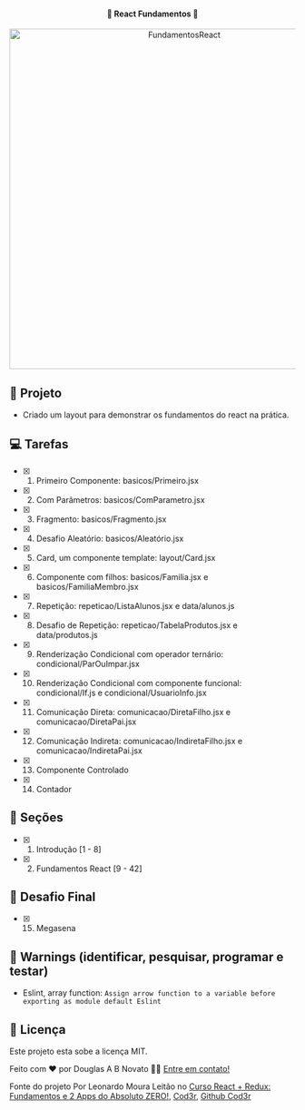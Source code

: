<h4 align="center"> 
	🚧 React Fundamentos 🚀
</h4>  

<p align="center" style="display: flex; align-items: flex-start; justify-content: center;"> 
  <img alt="FundamentosReact" title="#FundamentosReact" src="./.github/tela.jpg" width="600px"> 
</p> 

## 🎨 Projeto

- Criado um layout para demonstrar os fundamentos do react na prática. 

## 💻 Tarefas 

- [x] 1. Primeiro Componente: basicos/Primeiro.jsx
- [x] 2. Com Parâmetros: basicos/ComParametro.jsx
- [x] 3. Fragmento: basicos/Fragmento.jsx
- [x] 4. Desafio Aleatório: basicos/Aleatório.jsx
- [x] 5. Card, um componente template: layout/Card.jsx
- [x] 6. Componente com filhos: basicos/Familia.jsx e basicos/FamiliaMembro.jsx
- [x] 7. Repetição: repeticao/ListaAlunos.jsx e data/alunos.js
- [x] 8. Desafio de Repetição: repeticao/TabelaProdutos.jsx e data/produtos.js
- [x] 9. Renderização Condicional com operador ternário: condicional/ParOuImpar.jsx
- [x] 10. Renderização Condicional com componente funcional: condicional/If.js e condicional/UsuarioInfo.jsx
- [x] 11. Comunicação Direta: comunicacao/DiretaFilho.jsx e comunicacao/DiretaPai.jsx
- [x] 12. Comunicação Indireta: comunicacao/IndiretaFilho.jsx e comunicacao/IndiretaPai.jsx
- [x] 13. Componente Controlado
- [x] 14. Contador

## 🚀 Seções 

- [x] 1. Introdução [1 - 8]  
- [x] 2. Fundamentos React [9 - 42] 

## 🚀 Desafio Final

- [x] 15. Megasena

## 🚧 Warnings (identificar, pesquisar, programar e testar)

- Eslint, array function: `Assign arrow function to a variable before exporting as module default Eslint`
 
## 📝 Licença

Este projeto esta sobe a licença MIT.

Feito com ❤️ por Douglas A B Novato 👋🏽 [Entre em contato!](https://www.linkedin.com/in/douglasabnovato/)
 
Fonte do projeto Por Leonardo Moura Leitão no [Curso React + Redux: Fundamentos e 2 Apps do Absoluto ZERO!](https://www.udemy.com/course/react-redux-pt/), [Cod3r](https://www.cod3r.com.br/), [Github Cod3r](https://github.com/cod3rcursos/curso-react-redux )

